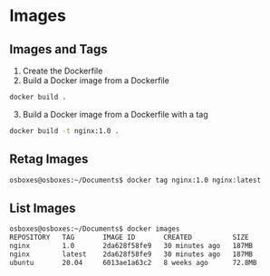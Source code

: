 # Images
## Images and Tags
1. Create the Dockerfile
2. Build a Docker image from a Dockerfile
```bash
docker build .
```
3. Build a Docker image from a Dockerfile with a tag
```bash
docker build -t nginx:1.0 .
```

## Retag Images
```bash
osboxes@osboxes:~/Documents$ docker tag nginx:1.0 nginx:latest
```

## List Images
```bash
osboxes@osboxes:~/Documents$ docker images
REPOSITORY   TAG       IMAGE ID       CREATED          SIZE
nginx        1.0       2da628f58fe9   30 minutes ago   187MB
nginx        latest    2da628f58fe9   30 minutes ago   187MB
ubuntu       20.04     6013ae1a63c2   8 weeks ago      72.8MB
```